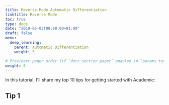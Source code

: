 ```yaml
---
title: Reverse-Mode Automatic Differentiation
linktitle: Reverse-Mode
toc: true
type: docs
date: "2019-05-05T00:00:00+01:00"
draft: false
menu:
  deep_learning:
    parent: Automatic Differentiation
    weight: 5

# Prev/next pager order (if `docs_section_pager` enabled in `params.toml`)
weight: 5
---
```


In this tutorial, I'll share my top 10 tips for getting started with Academic:

## Tip 1
